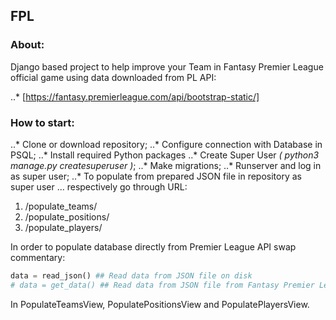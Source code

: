 ## FPL


### About:

Django based project to help improve your Team in Fantasy Premier League official game
using data downloaded from PL API: 

..* [https://fantasy.premierleague.com/api/bootstrap-static/]

### How to start:

..* Clone or download repository;
..* Configure connection with Database in PSQL;
..* Install required Python packages
..* Create Super User _( python3 manage.py createsuperuser )_;
..* Make migrations;
..* Runserver and log in as super user;
..* To populate from prepared JSON file in repository as super user
... respectively go through URL:
  1. /populate_teams/
  2. /populate_positions/
  3. /populate_players/
  
In order to populate database directly from Premier League API swap commentary:
```python
data = read_json() ## Read data from JSON file on disk
# data = get_data() ## Read data from JSON file from Fantasy Premier League API
```
In PopulateTeamsView, PopulatePositionsView and PopulatePlayersView.







